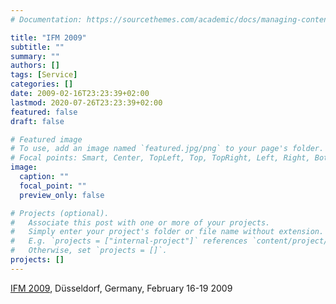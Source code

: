 ```yaml
---
# Documentation: https://sourcethemes.com/academic/docs/managing-content/

title: "IFM 2009"
subtitle: ""
summary: ""
authors: []
tags: [Service]
categories: []
date: 2009-02-16T23:23:39+02:00
lastmod: 2020-07-26T23:23:39+02:00
featured: false
draft: false

# Featured image
# To use, add an image named `featured.jpg/png` to your page's folder.
# Focal points: Smart, Center, TopLeft, Top, TopRight, Left, Right, BottomLeft, Bottom, BottomRight.
image:
  caption: ""
  focal_point: ""
  preview_only: false

# Projects (optional).
#   Associate this post with one or more of your projects.
#   Simply enter your project's folder or file name without extension.
#   E.g. `projects = ["internal-project"]` references `content/project/deep-learning/index.md`.
#   Otherwise, set `projects = []`.
projects: []
---
```

[IFM 2009](http://www.formal-methods.de/ifm09), Düsseldorf, Germany, February 16-19 2009

